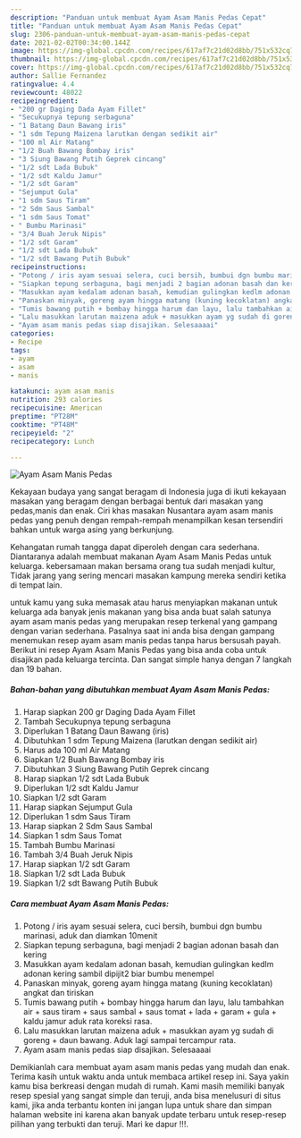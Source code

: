 ```yaml
---
description: "Panduan untuk membuat Ayam Asam Manis Pedas Cepat"
title: "Panduan untuk membuat Ayam Asam Manis Pedas Cepat"
slug: 2306-panduan-untuk-membuat-ayam-asam-manis-pedas-cepat
date: 2021-02-02T00:34:00.144Z
image: https://img-global.cpcdn.com/recipes/617af7c21d02d8bb/751x532cq70/ayam-asam-manis-pedas-foto-resep-utama.jpg
thumbnail: https://img-global.cpcdn.com/recipes/617af7c21d02d8bb/751x532cq70/ayam-asam-manis-pedas-foto-resep-utama.jpg
cover: https://img-global.cpcdn.com/recipes/617af7c21d02d8bb/751x532cq70/ayam-asam-manis-pedas-foto-resep-utama.jpg
author: Sallie Fernandez
ratingvalue: 4.4
reviewcount: 48022
recipeingredient:
- "200 gr Daging Dada Ayam Fillet"
- "Secukupnya tepung serbaguna"
- "1 Batang Daun Bawang iris"
- "1 sdm Tepung Maizena larutkan dengan sedikit air"
- "100 ml Air Matang"
- "1/2 Buah Bawang Bombay iris"
- "3 Siung Bawang Putih Geprek cincang"
- "1/2 sdt Lada Bubuk"
- "1/2 sdt Kaldu Jamur"
- "1/2 sdt Garam"
- "Sejumput Gula"
- "1 sdm Saus Tiram"
- "2 Sdm Saus Sambal"
- "1 sdm Saus Tomat"
- " Bumbu Marinasi"
- "3/4 Buah Jeruk Nipis"
- "1/2 sdt Garam"
- "1/2 sdt Lada Bubuk"
- "1/2 sdt Bawang Putih Bubuk"
recipeinstructions:
- "Potong / iris ayam sesuai selera, cuci bersih, bumbui dgn bumbu marinasi, aduk dan diamkan 10menit"
- "Siapkan tepung serbaguna, bagi menjadi 2 bagian adonan basah dan kering"
- "Masukkan ayam kedalam adonan basah, kemudian gulingkan kedlm adonan kering sambil dipijit2 biar bumbu menempel"
- "Panaskan minyak, goreng ayam hingga matang (kuning kecoklatan) angkat dan tiriskan"
- "Tumis bawang putih + bombay hingga harum dan layu, lalu tambahkan air + saus tiram + saus sambal + saus tomat + lada + garam + gula + kaldu jamur aduk rata koreksi rasa."
- "Lalu masukkan larutan maizena aduk + masukkan ayam yg sudah di goreng + daun bawang. Aduk lagi sampai tercampur rata."
- "Ayam asam manis pedas siap disajikan. Selesaaaai"
categories:
- Recipe
tags:
- ayam
- asam
- manis

katakunci: ayam asam manis 
nutrition: 293 calories
recipecuisine: American
preptime: "PT28M"
cooktime: "PT48M"
recipeyield: "2"
recipecategory: Lunch

---
```



![Ayam Asam Manis Pedas](https://img-global.cpcdn.com/recipes/617af7c21d02d8bb/751x532cq70/ayam-asam-manis-pedas-foto-resep-utama.jpg)

Kekayaan budaya yang sangat beragam di Indonesia juga di ikuti kekayaan masakan yang beragam dengan berbagai bentuk dari masakan yang pedas,manis dan enak. Ciri khas masakan Nusantara ayam asam manis pedas yang penuh dengan rempah-rempah menampilkan kesan tersendiri bahkan untuk warga asing yang berkunjung.




Kehangatan rumah tangga dapat diperoleh dengan cara sederhana. Diantaranya adalah membuat makanan Ayam Asam Manis Pedas untuk keluarga. kebersamaan makan bersama orang tua sudah menjadi kultur, Tidak jarang yang sering mencari masakan kampung mereka sendiri ketika di tempat lain.

untuk kamu yang suka memasak atau harus menyiapkan makanan untuk keluarga ada banyak jenis makanan yang bisa anda buat salah satunya ayam asam manis pedas yang merupakan resep terkenal yang gampang dengan varian sederhana. Pasalnya saat ini anda bisa dengan gampang menemukan resep ayam asam manis pedas tanpa harus bersusah payah.
Berikut ini resep Ayam Asam Manis Pedas yang bisa anda coba untuk disajikan pada keluarga tercinta. Dan sangat simple hanya dengan 7 langkah dan 19 bahan.


<!--inarticleads1-->

##### Bahan-bahan yang dibutuhkan membuat Ayam Asam Manis Pedas:

1. Harap siapkan 200 gr Daging Dada Ayam Fillet
1. Tambah Secukupnya tepung serbaguna
1. Diperlukan 1 Batang Daun Bawang (iris)
1. Dibutuhkan 1 sdm Tepung Maizena (larutkan dengan sedikit air)
1. Harus ada 100 ml Air Matang
1. Siapkan 1/2 Buah Bawang Bombay iris
1. Dibutuhkan 3 Siung Bawang Putih Geprek cincang
1. Harap siapkan 1/2 sdt Lada Bubuk
1. Diperlukan 1/2 sdt Kaldu Jamur
1. Siapkan 1/2 sdt Garam
1. Harap siapkan Sejumput Gula
1. Diperlukan 1 sdm Saus Tiram
1. Harap siapkan 2 Sdm Saus Sambal
1. Siapkan 1 sdm Saus Tomat
1. Tambah  Bumbu Marinasi
1. Tambah 3/4 Buah Jeruk Nipis
1. Harap siapkan 1/2 sdt Garam
1. Siapkan 1/2 sdt Lada Bubuk
1. Siapkan 1/2 sdt Bawang Putih Bubuk




<!--inarticleads2-->

##### Cara membuat  Ayam Asam Manis Pedas:

1. Potong / iris ayam sesuai selera, cuci bersih, bumbui dgn bumbu marinasi, aduk dan diamkan 10menit
1. Siapkan tepung serbaguna, bagi menjadi 2 bagian adonan basah dan kering
1. Masukkan ayam kedalam adonan basah, kemudian gulingkan kedlm adonan kering sambil dipijit2 biar bumbu menempel
1. Panaskan minyak, goreng ayam hingga matang (kuning kecoklatan) angkat dan tiriskan
1. Tumis bawang putih + bombay hingga harum dan layu, lalu tambahkan air + saus tiram + saus sambal + saus tomat + lada + garam + gula + kaldu jamur aduk rata koreksi rasa.
1. Lalu masukkan larutan maizena aduk + masukkan ayam yg sudah di goreng + daun bawang. Aduk lagi sampai tercampur rata.
1. Ayam asam manis pedas siap disajikan. Selesaaaai




Demikianlah cara membuat ayam asam manis pedas yang mudah dan enak. Terima kasih untuk waktu anda untuk membaca artikel resep ini. Saya yakin kamu bisa berkreasi dengan mudah di rumah. Kami masih memiliki banyak resep spesial yang sangat simple dan teruji, anda bisa menelusuri di situs kami, jika anda terbantu konten ini jangan lupa untuk share dan simpan halaman website ini karena akan banyak update terbaru untuk resep-resep pilihan yang terbukti dan teruji. Mari ke dapur !!!. 
